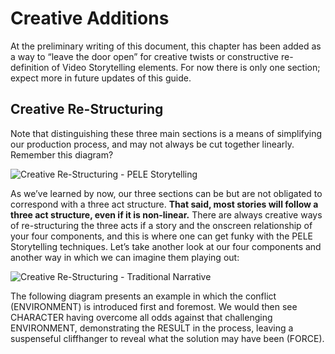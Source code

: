# Creative Additions 
At the preliminary writing of this document, this chapter has been added as a way to “leave the door open” for creative twists or constructive re-definition of Video Storytelling elements. For now there is only one section; expect more in future updates of this guide.

## Creative Re-Structuring
Note that distinguishing these three main sections is a means of simplifying our production process, and may not always be cut together linearly. Remember this diagram?

![Creative Re-Structuring - PELE Storytelling](~/img/Creative%20Re-Structuring%20-%20PELEIO%20Storytelling.png)

As we’ve learned by now, our three sections can be but are not obligated to correspond with a three act structure. <strong>That said, most stories will follow a three act structure, even if it is non-linear.</strong> There are always creative ways of re-structuring the three acts if a story and the onscreen relationship of your four components, and this is where one can get funky with  the PELE Storytelling techniques. Let’s take another look at our four components and another way in which we can imagine them playing out: 

![Creative Re-Structuring - Traditional Narrative](~/img/Creative%20Re-Structuring%20-%20Traditional%20Narrative.png)

The following diagram presents an example in which the conflict (ENVIRONMENT) is introduced first and foremost. We would then see CHARACTER having overcome all odds against that challenging ENVIRONMENT, demonstrating the RESULT in the process, leaving a suspenseful cliffhanger to reveal what the solution may have been (FORCE).